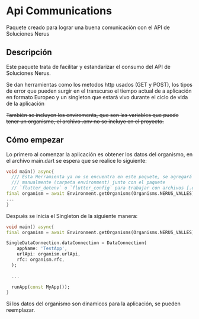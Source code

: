 # Api Communications

Paquete creado para lograr una buena comunicación con el API de Soluciones Nerus

## Descripción

Este paquete trata de facilitar y estandarizar el consumo del API de Soluciones Nerus.

Se dan herramientas como los metodos http usados (GET y POST), los tipos de error que pueden surgir en el transcurso el tiempo actual de a aplicación en formato Europeo y un singleton que estará vivo durante el ciclo de vida de la aplicación

~~También se incluyen los enviroments, que son las variables que puede tener un organismo, el archivo .env no se incluye en el proyecto.~~

## Cómo empezar
Lo primero al comenzar la aplicación es obtener los datos del organismo, en el archivo main.dart se espera que se realice lo siguiente:
```dart
void main() async{
  /// Esta Herramienta ya no se encuentra en este paquete, se agregará 
  /// manualmente (carpeta environment) junto con el paquete 
  // `flutter_dotenv` o `flutter_config` para trabajar con archivos [.env]
final organism = await Environment.getOrganisms(Organisms.NERUS_VALLES);
...
}
```

Después se inicia el Singleton de la siguiente manera:
```dart
void main() async{
final organism = await Environment.getOrganisms(Organisms.NERUS_VALLES);

SingleDataConnection.dataConnection = DataConnection(
    appName: 'TestApp',
    urlApi: organism.urlApi,
    rfc: organism.rfc,
  );
  
  ...

  runApp(const MyApp());
}
```

Si los datos del organismo son dinamicos para la aplicación, se pueden reemplazar.
